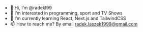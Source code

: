 - 👋 Hi, I’m @radekl99
- 👀 I’m interested in programming, sport and TV Shows
- 🌱 I’m currently learning React, Next.js and TailwindCSS
- 📫 How to reach me? By email radek.laszek1999@gmail.com

<!---
radekl99/radekl99 is a ✨ special ✨ repository because its `README.md` (this file) appears on your GitHub profile.
You can click the Preview link to take a look at your changes.
--->
